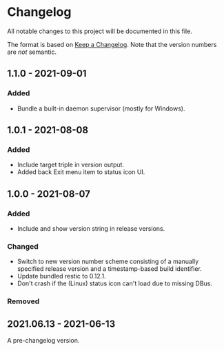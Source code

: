 # Changelog
All notable changes to this project will be documented in this file.

The format is based on [Keep a Changelog](https://keepachangelog.com/en/1.0.0/). Note that
the version numbers are *not* semantic.

## 1.1.0 - 2021-09-01
### Added
* Bundle a built-in daemon supervisor (mostly for Windows).

## 1.0.1 - 2021-08-08
### Added
* Include target triple in version output.
* Added back Exit menu item to status icon UI.

## 1.0.0 - 2021-08-07
### Added
* Include and show version string in release versions.

### Changed
* Switch to new version number scheme consisting of a manually specified release version
  and a timestamp-based build identifier.
* Update bundled restic to 0.12.1.
* Don't crash if the (Linux) status icon can't load due to missing DBus.

### Removed

## 2021.06.13 - 2021-06-13
A pre-changelog version.

